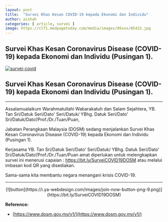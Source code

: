 ```yaml
---
layout: post
title:  "Survei Khas Kesan COVID-19 kepada Ekonomi dan Individu"
author: aishah
categories: [ article, survei ]
image: https://clf1.medpagetoday.com/media/images/85xxx/85412.jpg
---
```

## Survei Khas Kesan Coronavirus Disease (COVID-19) kepada Ekonomi dan Individu (Pusingan 1). 

[![survei-covid](https://lh3.googleusercontent.com/-MpNsUJH7XbA/Xnh-D0AFkVI/AAAAAAAA1ug/AsWifRYa-9AOx8eu_DhTIBeqOxviSHwPgCK8BGAsYHg/s0/2020-03-23.png)](#)

## Survei Khas Kesan Coronavirus Disease (COVID-19) kepada Ekonomi dan Individu (Pusingan 1). 

___

Assalamualaikum Warahmatullahi Wabarakatuh dan Salam Sejahtera,
YB. Tan Sri/Datuk Seri/Dato' Seri/Datuk/ YBhg. Datuk Seri/Dato’ Sri/Datuk/Dato’/Prof./Dr./Tuan/Puan,

Jabatan Perangkaan Malaysia (DOSM) sedang menjalankan Survei Khas Kesan Coronavirus Disease (COVID-19) kepada Ekonomi dan Individu (Pusingan 1). 

Kerjasama YB. Tan Sri/Datuk Seri/Dato' Seri/Datuk/ YBhg. Datuk Seri/Dato’ Sri/Datuk/Dato’/Prof./Dr./Tuan/Puan amat diperlukan untuk melengkapkan survei ini menerusi capaian : https://bit.ly/SurveiCOVID19DOSM atau melalui imbasan kod QR yang disediakan.

Sama-sama kita membantu negara menangani krisis COVID-19.

___
<center>
[![button](https://i.ya-webdesign.com/images/join-now-button-png-9.png)](https://bit.ly/SurveiCOVID19DOSM)
</center>

**Reference:**
* [https://www.dosm.gov.my/v1/](https://www.dosm.gov.my/v1/)



